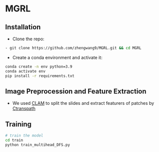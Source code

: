 # MGRL

## Installation
- Clone the repo:
```bash
- git clone https://github.com/zhengwang9/MGRL.git && cd MGRL
```
- Create a conda environment and activate it:
```bash
conda create -n env python=3.9
conda activate env
pip install -r requirements.txt
```
## Image Preprocession and Feature Extraction

- We used [CLAM](https://github.com/mahmoodlab/CLAM) to split the slides and extract featurers of patches by [Ctranspath](https://github.com/Xiyue-Wang/TransPath)   

## Training

```bash
# train the model
cd train
python train_multihead_DFS.py
```

